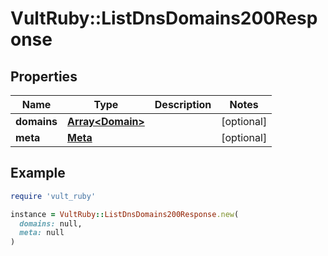 # VultRuby::ListDnsDomains200Response

## Properties

| Name | Type | Description | Notes |
| ---- | ---- | ----------- | ----- |
| **domains** | [**Array&lt;Domain&gt;**](Domain.md) |  | [optional] |
| **meta** | [**Meta**](Meta.md) |  | [optional] |

## Example

```ruby
require 'vult_ruby'

instance = VultRuby::ListDnsDomains200Response.new(
  domains: null,
  meta: null
)
```

